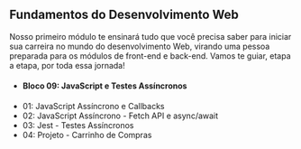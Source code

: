 ## Fundamentos do Desenvolvimento Web

Nosso primeiro módulo te ensinará tudo que você precisa saber para iniciar sua carreira no mundo do desenvolvimento Web, virando uma pessoa preparada para os módulos de front-end e back-end. Vamos te guiar, etapa a etapa, por toda essa jornada!

 - #### Bloco 09: JavaScript e Testes Assíncronos 
 - 01: JavaScript Assíncrono e Callbacks 
 - 02: JavaScript Assíncrono - Fetch API e async/await
 - 03: Jest - Testes Assíncronos
 - 04: Projeto - Carrinho de Compras
